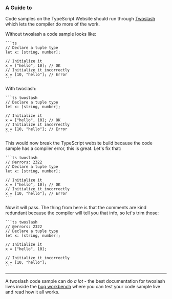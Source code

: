 ### A Guide to

Code samples on the TypeScript Website should run through [Twoslash](https://github.com/microsoft/TypeScript-Website/tree/v2/packages/ts-twoslasher#typescript-twoslash) which lets the compiler do more of the work.

Without twoslash a code sample looks like:

````
```ts
// Declare a tuple type
let x: [string, number];

// Initialize it
x = ["hello", 10]; // OK
// Initialize it incorrectly
x = [10, "hello"]; // Error
```
````

With twoslash:

````
```ts twoslash
// Declare a tuple type
let x: [string, number];

// Initialize it
x = ["hello", 10]; // OK
// Initialize it incorrectly
x = [10, "hello"]; // Error
```
````

This would now break the TypeScript website build because the code sample has a compiler error, this is great. Let's fix that:

````
```ts twoslash
// @errors: 2322
// Declare a tuple type
let x: [string, number];

// Initialize it
x = ["hello", 10]; // OK
// Initialize it incorrectly
x = [10, "hello"]; // Error
```
````

Now it will pass. The thing from here is that the comments are kind redundant because the compiler will tell you that info, so let's trim those:

````
```ts twoslash
// @errors: 2322
// Declare a tuple type
let x: [string, number];

// Initialize it
x = ["hello", 10];

// Initialize it incorrectly
x = [10, "hello"];
```
````

---

A twoslash code sample can do _a lot_ - the best documentation for twoslash lives inside the [bug workbench](https://www.staging-typescript.org/dev/bug-workbench) where you can test your code sample live and read how it all works.
